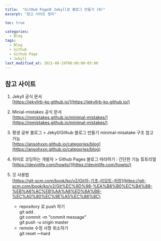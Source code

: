 ```yaml
---
title:  "GitHub Page와 Jekyll로 블로그 만들기 (0)"
excerpt: "참고 사이트 정리"

toc: true

categories:
  - Blog
tags:
  - Blog
  - Github
  - Github Page
  - Jekyll
last_modified_at: 2021-08-19T08:06:00-05:00
---
```

## 참고  사이트

1. Jekyll 공식 문서  
  [https://jekyllrb-ko.github.io/](https://jekyllrb-ko.github.io/)

2. Minial-mistakes 공식 문서  
  [https://mmistakes.github.io/minimal-mistakes/](https://mmistakes.github.io/minimal-mistakes/)

3. 평생 공부 블로그 > Jekyll/Github 블로그 만들기
  minimal-misatake 구조 참고 가능  
  [https://ansohxxn.github.io/categories/blog](https://ansohxxn.github.io/categories/blog)

4. 취미로 코딩하는 개발자 > Github Pages 블로그 따라하기
  : 간단한 기능 튜토리얼  
  [https://devinlife.com/howto/](https://devinlife.com/howto/)

5. 깃 사용법  
  [https://git-scm.com/book/ko/v2/Git의-기초-리모트-저장](https://git-scm.com/book/ko/v2/Git%EC%9D%98-%EA%B8%B0%EC%B4%88-%EB%A6%AC%EB%AA%A8%ED%8A%B8-%EC%A0%80%EC%9E%A5%EC%86%8C)

    - repository 로 push 하기  
    git add .   
    git commit -m "commit message"  
    git push -u origin master  
    - remote 수정 사항 취소하기  
    git reset —hard